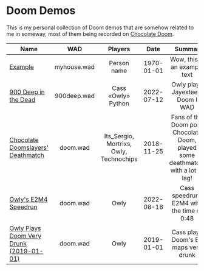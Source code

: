 # Doom Demos

This is my personal collection of Doom demos that are somehow related to me in someway, most of them being recorded on [Chocolate Doom](https://www.chocolate-doom.org).

| Name  | WAD | Players | Date | Summar |
| ------------- |:-------------:|:-------------:|:-------------:|:-------------:|
| [Example](/example)      | myhouse.wad     | Person name     | 1970-01-01     | Wow, this is an example text     |
| [900 Deep in the Dead](/900deep)      |  900deep.wad    | Cass «Owly» Python     | 2022-07-12     | Owly plays Jayextee's Doom I WAD     |
| [Chocolate Doomslayers' Deathmatch](/doom_dm_2018_11_25)      | doom.wad     | Its_Sergio, Mortrixs, Owly, Technochips     | 2018-11-25     | Fans of the Doom port, Chocolate Doom, played some deathmatch, with a lot of lag!     |
| [Owly's E2M4 Speedrun](/e2m4_20220818)      | doom.wad     | Owly     | 2022-08-18     | Cass speedruns E2M4 with the time of 0:48     |
| [Owly Plays Doom Very Drunk (2019-01-01)](/owlman_plays_doom_very_drunk_2019_01_01)      | doom.wad     | Owly     | 2019-01-01     | Cass plays Doom's E1 maps very drunk     |
